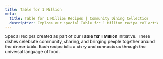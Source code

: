 ```yaml
---
title: Table for 1 Million
meta:
  title: Table for 1 Million Recipes | Community Dining Collection
  description: Explore our special Table for 1 Million recipe collection. Discover dishes designed to bring people together, celebrate community, and create memorable shared dining experiences.
---
```


Special recipes created as part of our **Table for 1 Million** initiative. These dishes celebrate community, sharing, and bringing people together around the dinner table. Each recipe tells a story and connects us through the universal language of food.
